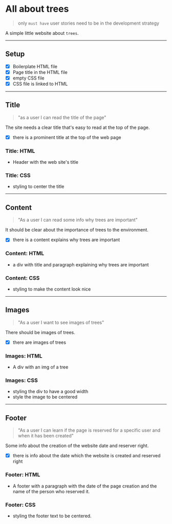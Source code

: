 # All about trees

> only `must have` user stories need to be in the development strategy

A simple little website about `trees`.

---

## Setup

- [x] Boilerplate HTML file
- [x] Page title in the HTML file
- [x] empty CSS file
- [x] CSS file is linked to HTML

---

## Title

<!-- user story -->

> "as a user I can read the title of the page"

<!-- detailed description -->

The site needs a clear title that's easy to read at the top of the page.

<!-- acceptance criteria -->

- [x] there is a prominent title at the top of the web page

<!-- code you think you will need -->

### Title: HTML

- Header with the web site's title

### Title: CSS

- styling to center the title

---

## Content

> "As a user I can read some info why trees are important"

It should be clear about the importance of trees to the environment.

- [x] there is a content explains why trees are important

### Content: HTML

- a div with title and paragraph explaining why trees are important

### Content: CSS

- styling to make the content look nice

---

## Images

> "As a user I want to see images of trees"

There should be images of trees.

- [x] there are images of trees

### Images: HTML

- A div with an img of a tree

### Images: CSS

- styling the div to have a good width
- style the image to be centered

---

## Footer

> "As a user I can learn if the page is reserved for a specific user and when it
> has been created"

Some info about the creation of the website date and reserver right.

- [x] there is info about the date which the website is created and reserved
      right

### Footer: HTML

- A footer with a paragraph with the date of the page creation and the name of
  the person who reserved it.

### Footer: CSS

- styling the footer text to be centered.
